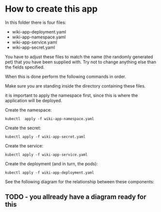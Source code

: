 ﻿# How to create this app
In this folder there is four files:

* wiki-app-deployment.yaml
* wiki-app-namespace.yaml
* wiki-app-service.yaml
* wiki-app-secret.yaml

You have to adjust these files to match the name (the randomly generated pet) that you have been supplied with. Try not to change anything else than the fields specified.

When this is done perform the following commands in order.

Make sure you are standing inside the directory containing these files.

it is important to apply the namespace first, since this is where the application will be deployed.

Create the namespace:

```kubectl  apply -f wiki-app-namespace.yaml```

Create the secret:

```kubectl apply -f wiki-app-secret.yaml```

Create the service:

```kubectl apply -f wiki-app-service.yaml```

Create the deployment (and in turn, the pods):

```kubectl apply -f wiki-app-deployment.yaml```

See the following diagram for the relationship between these components:

## TODO - you allready have a diagram ready for this
